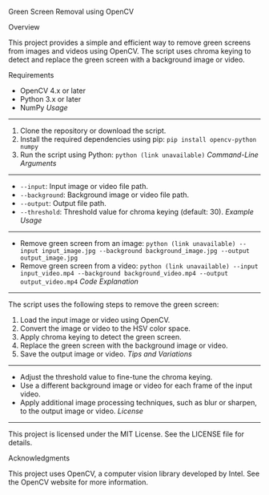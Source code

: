 Green Screen Removal using OpenCV

Overview

This project provides a simple and efficient way to remove green screens from images and videos using OpenCV. The script uses chroma keying to detect and replace the green screen with a background image or video.

Requirements
- OpenCV 4.x or later
- Python 3.x or later
- NumPy
*Usage*
---------
1. Clone the repository or download the script.
2. Install the required dependencies using pip: `pip install opencv-python numpy`
3. Run the script using Python: `python (link unavailable)`
*Command-Line Arguments*
-----------------------------
- `--input`: Input image or video file path.
- `--background`: Background image or video file path.
- `--output`: Output file path.
- `--threshold`: Threshold value for chroma keying (default: 30).
*Example Usage*
-----------------
- Remove green screen from an image: `python (link unavailable) --input input_image.jpg --background background_image.jpg --output output_image.jpg`
- Remove green screen from a video: `python (link unavailable) --input input_video.mp4 --background background_video.mp4 --output output_video.mp4`
*Code Explanation*
----------------------

The script uses the following steps to remove the green screen:

1. Load the input image or video using OpenCV.
2. Convert the image or video to the HSV color space.
3. Apply chroma keying to detect the green screen.
4. Replace the green screen with the background image or video.
5. Save the output image or video.
*Tips and Variations*
-------------------------
- Adjust the threshold value to fine-tune the chroma keying.
- Use a different background image or video for each frame of the input video.
- Apply additional image processing techniques, such as blur or sharpen, to the output image or video.
*License*
------------

This project is licensed under the MIT License. See the LICENSE file for details.

Acknowledgments

This project uses OpenCV, a computer vision library developed by Intel. See the OpenCV website for more information.
